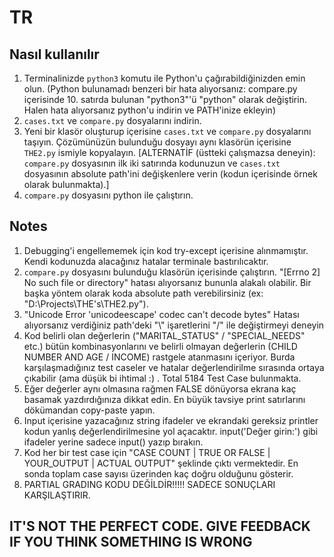 # TR
## Nasıl kullanılır
1. Terminalinizde `python3` komutu ile Python'u çağırabildiğinizden emin olun. (Python bulunamadı benzeri bir hata alıyorsanız: compare.py içerisinde 10. satırda bulunan "python3"'ü "python" olarak değiştirin. Halen hata alıyorsanız python'u indirin ve PATH'inize ekleyin)
2. `cases.txt` ve `compare.py` dosyalarını indirin.
3. Yeni bir klasör oluşturup içerisine `cases.txt` ve `compare.py` dosyalarını taşıyın. Çözümünüzün bulunduğu dosyayı aynı klasörün içerisine `THE2.py` ismiyle kopyalayın. [ALTERNATİF (üstteki çalışmazsa deneyin): `compare.py` dosyasının ilk iki satırında kodunuzun ve `cases.txt` dosyasının absolute path'ini değişkenlere verin (kodun içerisinde örnek olarak bulunmakta).]
4. `compare.py` dosyasını python ile çalıştırın.
## Notes
1. Debugging'i engellememek için kod try-except içerisine alınmamıştır. Kendi kodunuzda alacağınız hatalar terminale bastırılıcaktır.
2. `compare.py` dosyasını bulunduğu klasörün içerisinde çalıştırın. "[Errno 2] No such file or directory" hatası alıyorsanız bununla alakalı olabilir. Bir başka yöntem olarak koda absolute path verebilirsiniz (ex: "D:\Projects\THE's\THE2.py"). 
3. "Unicode Error 'unicodeescape' codec can't decode bytes" Hatası alıyorsanız verdiğiniz path'deki "\\" işaretlerini "/" ile değiştirmeyi deneyin
4. Kod belirli olan değerlerin ("MARITAL_STATUS" / "SPECIAL_NEEDS" etc.) bütün kombinasyonlarını ve belirli olmayan değerlerin (CHILD NUMBER AND AGE / INCOME) rastgele atanmasını içeriyor. Burda karşılaşmadığınız test caseler ve hatalar değerlendirilme sırasında ortaya çıkabilir (ama düşük bi ihtimal :) . Total 5184 Test Case bulunmakta.
5. Eğer değerler aynı olmasına rağmen FALSE dönüyorsa ekrana kaç basamak yazdırdığınıza dikkat edin. En büyük tavsiye print satırlarını dökümandan copy-paste yapın.
6. Input içerisine yazacağınız string ifadeler ve ekrandaki gereksiz printler kodun yanlış değerlendirilmesine yol açacaktır. input('Değer girin:') gibi ifadeler yerine sadece input() yazıp bırakın.
7. Kod her bir test case için "CASE COUNT | TRUE OR FALSE | YOUR_OUTPUT | ACTUAL OUTPUT" şeklinde çıktı vermektedir. En sonda toplam case sayısı üzerinden kaç doğru olduğunu gösterir.
8. PARTIAL GRADING KODU DEĞİLDİR!!!!! SADECE SONUÇLARI KARŞILAŞTIRIR.
## IT'S NOT THE PERFECT CODE. GIVE FEEDBACK IF YOU THINK SOMETHING IS WRONG
